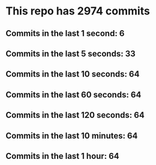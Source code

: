 # This repo has 2974 commits

## Commits in the last 1 second: 6
## Commits in the last 5 seconds: 33
## Commits in the last 10 seconds: 64
## Commits in the last 60 seconds: 64
## Commits in the last 120 seconds: 64
## Commits in the last 10 minutes: 64
## Commits in the last 1 hour: 64
